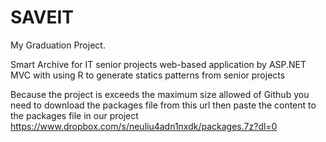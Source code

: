 # SAVEIT
My Graduation Project.

Smart Archive for IT senior projects web-based application by ASP.NET MVC with using R to generate statics patterns from senior projects

Because the project is exceeds the maximum size allowed of Github you need to download the packages file
from this url then paste the content to the packages file in our project https://www.dropbox.com/s/neuliu4adn1nxdk/packages.7z?dl=0  
